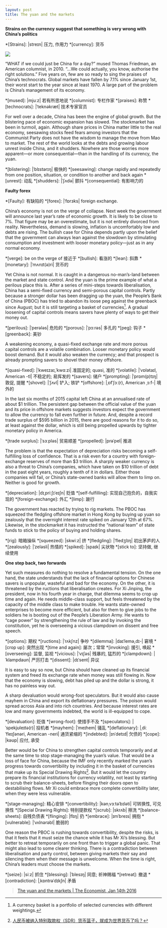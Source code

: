 ```yaml
---
layout: post
title: The yuan and the markets
---
```


__Strains on the currency suggest that something is very wrong with China’s politics__

*[Strains]: |streɪn| 压力, 作用力 
*[currency]: 货币

![](http://cdn.static-economist.com/sites/default/files/imagecache/full-width/images/print-edition/20160116_LDD002_0.jpg)

“WHAT if we could just be China for a day?” mused Thomas Friedman, an American columnist, in 2010. “…We could actually, 
you know, authorise the right solutions.” Five years on, few are so ready to sing the praises of China’s technocrats. 
Global markets have fallen by 7.1% since January 1st, their worst start to the year since at least 1970. A large part 
of the problem is China’s management of its economy.

*[mused]: |mjuːz| 若有所思地说
*[columnist]: 专栏作家
*[praises]: 称赞
*[technocrats]: |ˈteknəkræt| 技术专家官员

For well over a decade, China has been the engine of global growth. But the blistering pace of economic expansion has 
slowed. The stockmarket has been in turmoil, again. Although share prices in China matter little to the real economy, 
seesawing stocks feed fears among investors that the Communist Party does not have the wisdom to manage the move from 
Mao to market. The rest of the world looks at the debts and growing labour unrest inside China, and it 
shudders. Nowhere are those worries more apparent—or more consequential—than in the handling of its currency, the yuan.

*[blistering]: |ˈblɪstərɪŋ| 极快的
*[seesawing]: change rapidly and repeatedly from one position, situation, or condition to another and back again
*[unrest]: 动乱
*[shudders]: |ˈʃʌdə| 颤抖
*[consequential]: 有影响力的

__Faulty forex__

*[Faulty]: 有缺陷的
*[forex]: |ˈfɒrɜks| foreign exchange.

China’s economy is not on the verge of collapse. Next week the government will announce last year’s rate of economic 
growth. It is likely to be close to 7%. That figure may be an overestimate, but it is not entirely divorced from reality. 
Nevertheless, demand is slowing, inflation is uncomfortably low and debts are rising. The bullish case for China depends 
partly upon the belief that the government can always lean against the slowdown by stimulating consumption and investment 
with looser monetary policy—just as in any normal economy.

*[verge]: be on the verge of 接近于
*[bullish]: 看涨的
*[lean]: 斜靠
*[monetary]: |ˈmʌnɪt(ə)ri| 货币的


Yet China is not normal. It is caught in a dangerous no-man’s-land between the market and state control. And the yuan is 
the prime example of what a perilous place this is. After a series of mini-steps towards liberalisation, China has a 
semi-fixed currency and semi-porous capital controls. Partly because a stronger dollar has been dragging up the yuan, the 
People’s Bank of China (PBOC) has tried to abandon its loose peg against the greenback since August; but it is still 
targeting a basket of currencies[^a-basket-of-currencies]. A gradual loosening of capital controls means savers have plenty of ways to get their 
money out.

*[perilous]: |ˈperələs| 危险的
*[porous]: |ˈpɔːrəs| 多孔的
*[peg]: 钩子
*[greenback]: 美钞

[^a-basket-of-currencies]: A currency basket is a portfolio of selected currencies with different weightings.

A weakening economy, a quasi-fixed exchange rate and more porous capital controls are a volatile combination. Looser 
monetary policy would boost demand. But it would also weaken the currency; and that prospect is already prompting savers 
to shovel their money offshore.

*[quasi-fixed]: |ˈkweɪzaɪ,ˈkwɑːzi| 准固定的; quasi, 准的
*[volatile]: |ˈvɒlətaɪl, American -tl| 不稳定的; 易挥发的
*[savers]: 储户 
*[prompting]: |ˈprɒm(p)tɪŋ| 敦促, 提醒
*[shovel]: |ˈʃʌvl| 铲入; 铁铲
*[offshore]: |ˌɒfˈʃɔː(r), American ˌɔːf-| 境外的

In the last six months of 2015 capital left China at an annualised rate of about $1 trillion. The persistent gap between 
the official value of the yuan and its price in offshore markets suggests investors expect the government to allow the 
currency to fall even further in future. And, despite a record trade surplus of $595 billion in 2015, there are good 
reasons for it to do so, at least against the dollar, which is still being propelled upwards by tighter monetary policy 
in America.

*[trade surplus]: \|ˈsɜːpləs\| 贸易顺差
*[propelled]: \|prəˈpel\| 推进

The problem is that the expectation of depreciation risks becoming a self-fulfilling loss of confidence. That is a risk 
even for a country with foreign-exchange reserves of more than $3 trillion. A sharply weaker currency is also a threat 
to China’s companies, which have taken on $10 trillion of debt in the past eight years, roughly a tenth of it in dollars. 
Either those companies will fail, or China’s state-owned banks will allow them to limp on. Neither is good for growth.

*[depreciation]: |dɪˌpriːʃɪˈeɪʃn| 贬值
*[self-fulfilling]: 实现自己抱负的，自我实现的
*[foreign-exchange]: 外汇
*[limp]: 跛行


The government has reacted by trying to rig markets. The PBOC has squeezed the fledgling offshore market in Hong Kong by 
buying up yuan so zealously that the overnight interest rate spiked on January 12th at 67%. Likewise, in the stockmarket 
it has instructed the “national team” of state funds to stick to the policy of buying and holding shares.

*[rig]: 暗箱操纵
*[squeezed]: |skwiːz| 挤
*[fledgling]: |ˈfledʒlɪŋ| 初出茅庐的人
*[zealously]: |ˈzeləsli| 热情的
*[spiked]: |spaɪk| 尖状物
*[stick to]: 坚持做, 继续使用

__One step back, two forwards__

Yet such measures do nothing to resolve a fundamental tension. On the one hand, the state understands that the lack of 
financial options for Chinese savers is unpopular, wasteful and bad for the economy. On the other, it is threatened by 
the ructions that liberalisation creates. For Xi Jinping, the president, now in his fourth year in charge, that dilemma 
seems to crop up time and again. He needs middle-class support, but feels threatened by the capacity of 
the middle class to make trouble. He wants state-owned enterprises to become more efficient, but also for them to give 
jobs to the soldiers he is booting out of the People’s Liberation Army. He wants to “cage power” by 
strengthening the rule of law and by invoking the constitution, yet he is overseeing a vicious clampdown on dissent and 
free speech.

*[options]: 期权
*[ructions]: |ˈrʌkʃnz| 争吵
*[dilemma]: |daɪˈlemə,dɪ-| 窘境
*[crop up]: 突然出现
*[time and again]: 屡次；常常
*[invoking]: 援引, 唤起 
*[overseeing]: 监督, 监视
*[vicious]: |ˈvɪʃəs| 残暴的, 猛烈的
*[clampdown]: |ˈklampdaʊn| 严厉打击
*[dissent]: |dɪˈsent| 异议


It is easy to say so now, but China should have cleaned up its financial system and freed its exchange rate when money was 
still flowing in. Now that the economy is slowing, debt has piled up and the dollar is strong, it has no painless way out.

A sharp devaluation would wrong-foot speculators. But it would also cause mayhem in China and export its deflationary 
pressures. The poison would spread across Asia and into rich countries. And because interest rates are low and many 
governments indebted, the world is ill-equipped to cope.

*[devaluation]: 贬值
*[wrong-foot]: 使措手不及
*[speculators]: |ˈspekjʊleɪtə(r)| 投机者
*[mayhem]: |ˈmeɪhem| 骚乱
*[deflationary]: |ˌdiːˈfleɪʃənəri, American -neri| 通货紧缩的
*[indebted]: |ɪnˈdetɪd| 欠债的
*[cope]: |kəʊp| 应付, 承受

Better would be for China to strengthen capital controls temporarily and at the same time to stop stage-managing the yuan’s 
value. That would be a loss of face for China, because the IMF only recently marked the yuan’s progress towards convertibility 
by including it in the basket of currencies that make up its Special Drawing Rights[^SDR]. But it would let the country prepare its 
financial institutions for currency volatility, not least by starting to scrub their balance-sheets, before flinging their 
doors open to destabilising flows. Mr Xi could embrace more complete convertibility later, when they were less vulnerable.

*[stage-managing]: 精心安排
*[convertibility]: |kənˌvɜːtəˈbɪləti| 可转换性, 可兑换性
*[Special Drawing Rights]: 特别提款权
*[scrub]: |skrʌb| 擦洗
*[balance-sheets]: 自残负债表
*[flinging]: |flɪŋ| 扔
*[embrace]: |ɪmˈbreɪs| 拥抱
*[vulnerable]: |ˈvʌlnərəbl| 脆弱的
[^SDR]: [人民币被纳入特别取款权（SDR）货币篮子，就成为世界货币了吗？](https://www.zhihu.com/question/29169312/answer/74761165)

One reason the PBOC is rushing towards convertibility, despite the risks, is that it feels that it must seize the chance 
while it has Mr Xi’s blessing. But better to retreat temporarily on one front than to trigger a global panic. That might also 
lead to some clearer thinking. There is a contradiction between liberalisation and party control, between giving markets their 
say and silencing them when their message is unwelcome. When the time is right, China’s leaders must choose the markets.

*[seize]: |siːz| 抓住
*[blessing]: |ˈblesɪŋ| 同意; 祈神赐福
*[retreat]: 撤退
*[contradiction]: |ˌkɒntrəˈdɪkʃn| 矛盾

> [The yuan and the markets \| The Economist, Jan 14th 2016](http://www.economist.com/news/leaders/21688396-strains-currency-suggest-something-very-wrong-chinas-politics-yuan-and)

